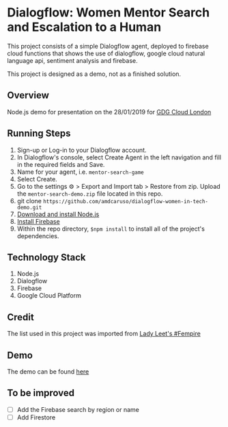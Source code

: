 
# Dialogflow: Women Mentor Search and Escalation to a Human 

This project consists of a simple Dialogflow agent, deployed to firebase cloud functions that shows the use of dialogflow, google cloud natural language api, sentiment analysis and firebase.

This project is designed as a demo, not as a finished solution.

## Overview

Node.js demo for presentation on the 28/01/2019 for [GDG Cloud London](https://www.gdgcloud.com)


## Running Steps

1. Sign-up or Log-in to your Dialogflow account.
2. In Dialogflow's console, select Create Agent in the left navigation and fill in the required fields and Save.
3. Name for your agent, i.e. `mentor-search-game `
4. Select Create.
5. Go to the settings ⚙ > Export and Import tab > Restore from zip.
Upload the `mentor-search-demo.zip` file located in this repo.
6. git clone `https://github.com/amdcaruso/dialogflow-women-in-tech-demo.git`
7. [Download and install Node.js](https://nodejs.org/)
8. [Install Firebase](https://developers.google.com/actions/dialogflow/deploy-fulfillment)
9. Within the repo directory, `$npm install` to install all of the project's dependencies. 

## Technology Stack
1. Node.js
2. Dialogflow
3. Firebase
4. Google Cloud Platform

## Credit
The list used in this project was imported from [Lady Leet's #Fempire](https://github.com/fempire/women-tech-speakers-organizers)


## Demo

The demo can be found [here](https://bot.dialogflow.com/0320156d-2248-470b-a834-6f6919137f8c)

## To be improved

- [ ] Add the Firebase search by region or name
- [ ] Add Firestore
